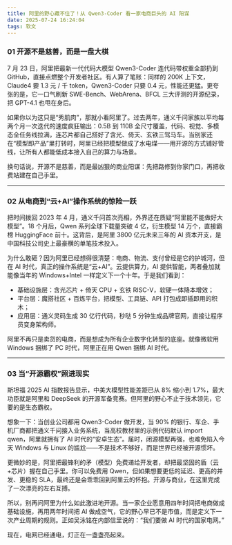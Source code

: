 ```yaml
---
title: 阿里的野心藏不住了！从 Qwen3-Coder 看一家电商巨头的 AI 阳谋
date: 2025-07-24 16:24:04
tags: 软文
---
```






### 01 开源不是慈善，而是一盘大棋

7 月 23 日，阿里把最新一代代码大模型 Qwen3-Coder 连代码带权重全部扔到 GitHub，直接点燃整个开发者社区。有人算了笔账：同样的 200K 上下文，Claude4 要 1.3 元 / 千 token，Qwen3-Coder 只要 0.4 元，性能还更猛。更夸张的是，它一口气刷新 SWE-Bench、WebArena、BFCL 三大评测的开源纪录，把 GPT-4.1 也甩在身后。

如果你以为这只是“秀肌肉”，那就小看阿里了。过去两年，通义千问家族以平均每两个月一次迭代的速度疯狂输出：0.5B 到 110B 全尺寸覆盖，代码、视觉、多模态全任务线拉满，连芯片都自己搭好了含光、倚天、玄铁三驾马车。当别家还在“模型即产品”里打转时，阿里已经把模型做成了水电煤——用开源的方式铺好管线，让所有人都能低成本接入自己的算力与场景。

换句话说，开源不是慈善，而是最凶狠的商业阳谋：先把路修到你家门口，再把收费站建在自己手里。

---

### 02 从电商到“云+AI”操作系统的惊险一跃

把时间拨回 2023 年 4 月，通义千问首次亮相，外界还在质疑“阿里能不能做好大模型”。18 个月后，Qwen 系列全球下载量突破 4 亿，衍生模型 14 万个，直接霸榜 HuggingFace 前十。这背后，是阿里 3800 亿元未来三年的 AI 资本开支，是中国科技公司史上最豪横的单笔技术投入。

为什么敢砸？因为阿里已经想得很清楚：电商、物流、支付曾经是它的护城河，但在 AI 时代，真正的操作系统是“云+AI”。云提供算力，AI 提供智能，两者叠加就能像当年的 Windows+Intel 一样定义下一个十年。于是我们看到：

- 基础设施层：含光芯片 + 倚天 CPU + 玄铁 RISC-V，软硬一体降本增效；
- 平台层：魔搭社区 + 百炼平台，把模型、工具链、API 打包成即插即用的积木；
- 应用层：通义灵码生成 30 亿行代码，秒哒 5 分钟生成品牌官网，直接让程序员变身架构师。

阿里不再只是卖货的电商，而是想成为所有企业数字化转型的底座。就像微软用 Windows 捆绑了 PC 时代，阿里正在用 Qwen 捆绑 AI 时代。

---

### 03 当“开源霸权”照进现实

斯坦福 2025 AI 指数报告显示，中美大模型性能差距已从 8% 缩小到 1.7%，最大功臣就是阿里和 DeepSeek 的开源军备竞赛。但阿里的野心不止于技术领先，它要的是生态霸权。

想象一下：当创业公司都用 Qwen3-Coder 做开发，当 90% 的银行、车企、手机厂商都把通义千问接入业务系统，当高校教材里的示例代码默认 import qwen，阿里就拥有了 AI 时代的“安卓生态”。届时，闭源模型再强，也难免陷入今天 Windows 与 Linux 的尴尬——不是技术不够好，而是世界已经被开源惯坏。

更微妙的是，阿里把最锋利的矛（模型）免费递给开发者，却把最坚固的盾（云+芯片）握在自己手里。你可以免费用 Qwen，但如果想要更低的延迟、更高的并发、更稳的 SLA，最终还是会乖乖回到阿里云的怀抱。开源与商业，在这里完成了一次漂亮的左右互搏。

所以，别再问阿里为什么如此激进地开源。当一家企业愿意用四年时间把电商做成基础设施，再用两年时间把 AI 做成空气，它的野心早已不是市值，而是定义下一次产业周期的规则。正如吴泳铭在内部信里说的：“我们要做 AI 时代的国家电网。”

现在，电网已经通电，灯正在一盏盏亮起来。
